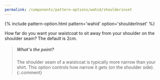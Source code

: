 ```yaml
---
permalink: /components/pattern-options/wahid/shoulderinset
---
```

{% include pattern-option.html pattern='wahid' option='shoulderInset' %}

How far do you want your waistcoat to sit away from your shoulder on the shoulder seam? The default is 2cm.

> <h5>What's the point?</h5>
>
> The shoulder seam of a waistcoat is typically more narrow than your shirt. This option controls how narrow it gets (on the shoulder side).
{:.comment}
